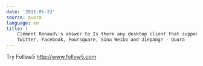 ```yaml
---
date: '2011-05-23'
source: quora
language: en
title: |
    Clément Renaud\'s answer to Is there any desktop client that supports
    Twitter, Facebook, Foursquare, Sina Weibo and Jiepang? - Quora
---
```


Try Follow5 <http://www.follow5.com>
